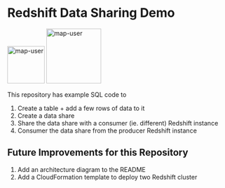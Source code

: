# Redshift Data Sharing Demo

<img width="85" alt="map-user" src="https://img.shields.io/badge/views-074-green"> <img width="125" alt="map-user" src="https://img.shields.io/badge/unique visits-019-green">

This repository has example SQL code to

1. Create a table + add a few rows of data to it
2. Create a data share
3. Share the data share with a consumer (ie. different) Redshift instance
4. Consumer the data share from the producer Redshift instance

## Future Improvements for this Repository

1. Add an architecture diagram to the README
2. Add a CloudFormation template to deploy two Redshift cluster
